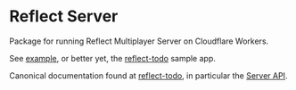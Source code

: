 # Reflect Server

Package for running Reflect Multiplayer Server on Cloudflare Workers.

See [example](example/index.ts), or better yet, the [reflect-todo](https://github.com/rocicorp/reflect-todo) sample app.

Canonical documentation found at [reflect-todo](https://github.com/rocicorp/reflect-todo), in particular the [Server API](https://github.com/rocicorp/reflect-todo/blob/main/doc/server-api.md).
